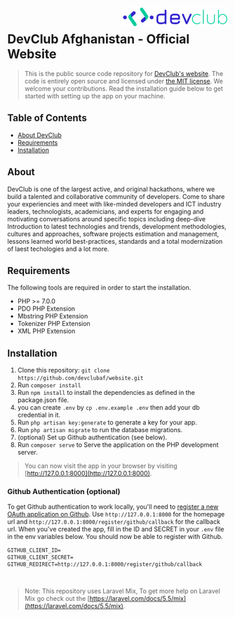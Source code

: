 &nbsp;
[<img src="logo.png" align="right" />](http://devclub.af)

# DevClub Afghanistan - Official Website

> This is the public source code repository for [DevClub's website](http://devclub.af).
 The code is entirely open source and licensed under [the MIT license](license.txt). We welcome your contributions. Read the installation guide below to get started with setting up the app on your machine.


## Table of Contents

- [About DevClub](#about)
- [Requirements](#requirements)
- [Installation](#installation)

## About

DevClub is one of the largest active, and original hackathons, where we build a talented and collaborative community of developers. Come to share your experiencies and meet with like-minded developers and ICT industry leaders, technologists, academicians, and experts for engaging and motivating conversations around specific topics including deep-dive Introduction to latest technologies and trends, development methodologies, cultures and approaches, software projects estimation and management, lessons learned world best-practices, standards and a total modernization of laest techologies and a lot more.


## Requirements

The following tools are required in order to start the installation.

- PHP >= 7.0.0
- PDO PHP Extension
- Mbstring PHP Extension
- Tokenizer PHP Extension
- XML PHP Extension

## Installation


1. Clone this repository: `git clone https://github.com/devclubaf/website.git`
2. Run `composer install`
3. Run `npm install` to install the dependencies as defined in the package.json file.
4. you can create `.env` by `cp .env.example .env` 
	then add your db 	credential in it.
5. Run `php artisan key:generate` to generate a key for your app.
6. Run `php artisan migrate` to run the database migrations.
7. (optional) Set up Github authentication (see below).
8. Run `composer serve` to Serve the application on the PHP development server.

> You can now visit the app in your browser by visiting [http://127.0.0.1:8000](http://127.0.0.1:8000).

### Github Authentication (optional)

To get Github authentication to work locally, you'll need to [register a new OAuth application on Github](https://github.com/settings/applications/new). Use `http://127.0.0.1:8000` for the homepage url and `http://127.0.0.1:8000/register/github/callback` for the callback url.
 When you've created the app, fill in the ID and SECRET in your `.env` file in the env variables below. You should now be able to register with Github.

```
GITHUB_CLIENT_ID=
GITHUB_CLIENT_SECRET=
GITHUB_REDIRECT=http://127.0.0.1:8000/register/github/callback

```
&nbsp;

> Note: This repository uses Laravel Mix, To get more help on Laravel Mix go check out the [https://laravel.com/docs/5.5/mix](https://laravel.com/docs/5.5/mix).
